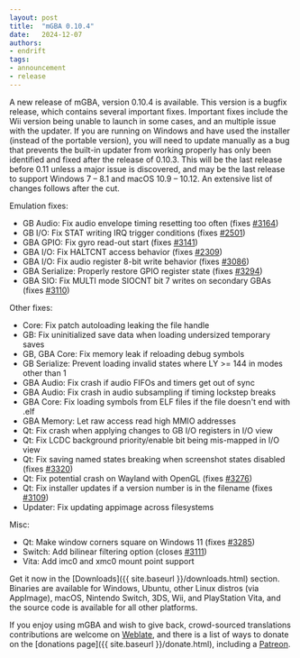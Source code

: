 ```yaml
---
layout: post
title:  "mGBA 0.10.4"
date:   2024-12-07
authors:
- endrift
tags:
- announcement
- release
---
```

A new release of mGBA, version 0.10.4 is available. This version is a bugfix release, which contains several important fixes.
Important fixes include the Wii version being unable to launch in some cases, and an multiple issue with the updater.
If you are running on Windows and have used the installer (instead of the portable version),
you will need to update manually as a bug that prevents the built-in updater from working properly has only been identified and fixed after the release of 0.10.3.
This will be the last release before 0.11 unless a major issue is discovered, and may be the last release to support Windows 7 – 8.1 and macOS 10.9 – 10.12.
An extensive list of changes follows after the cut.<!--more-->

Emulation fixes:

 - GB Audio: Fix audio envelope timing resetting too often (fixes [#3164](https://mgba.io/i/3164))
 - GB I/O: Fix STAT writing IRQ trigger conditions (fixes [#2501](https://mgba.io/i/2501))
 - GBA GPIO: Fix gyro read-out start (fixes [#3141](https://mgba.io/i/3141))
 - GBA I/O: Fix HALTCNT access behavior (fixes [#2309](https://mgba.io/i/2309))
 - GBA I/O: Fix audio register 8-bit write behavior (fixes [#3086](https://mgba.io/i/3086))
 - GBA Serialize: Properly restore GPIO register state (fixes [#3294](https://mgba.io/i/3294))
 - GBA SIO: Fix MULTI mode SIOCNT bit 7 writes on secondary GBAs (fixes [#3110](https://mgba.io/i/3110))

Other fixes:

 - Core: Fix patch autoloading leaking the file handle
 - GB: Fix uninitialized save data when loading undersized temporary saves
 - GB, GBA Core: Fix memory leak if reloading debug symbols
 - GB Serialize: Prevent loading invalid states where LY >= 144 in modes other than 1
 - GBA Audio: Fix crash if audio FIFOs and timers get out of sync
 - GBA Audio: Fix crash in audio subsampling if timing lockstep breaks
 - GBA Core: Fix loading symbols from ELF files if the file doesn't end with .elf
 - GBA Memory: Let raw access read high MMIO addresses
 - Qt: Fix crash when applying changes to GB I/O registers in I/O view
 - Qt: Fix LCDC background priority/enable bit being mis-mapped in I/O view
 - Qt: Fix saving named states breaking when screenshot states disabled (fixes [#3320](https://mgba.io/i/3320))
 - Qt: Fix potential crash on Wayland with OpenGL (fixes [#3276](https://mgba.io/i/3276))
 - Qt: Fix installer updates if a version number is in the filename (fixes [#3109](https://mgba.io/i/3109))
 - Updater: Fix updating appimage across filesystems

Misc:

 - Qt: Make window corners square on Windows 11 (fixes [#3285](https://mgba.io/i/3285))
 - Switch: Add bilinear filtering option (closes [#3111](https://mgba.io/i/3111))
 - Vita: Add imc0 and xmc0 mount point support

Get it now in the [Downloads]({{ site.baseurl }}/downloads.html) section. Binaries are available for Windows, Ubuntu, other Linux distros (via AppImage), macOS, Nintendo Switch, 3DS, Wii, and PlayStation Vita, and the source code is available for all other platforms.

If you enjoy using mGBA and wish to give back, crowd-sourced translations contributions are welcome on [Weblate](https://hosted.weblate.org/projects/mgba/), and there is a list of ways to donate on the [donations page]({{ site.baseurl }}/donate.html), including a [Patreon](https://www.patreon.com/mgba).
